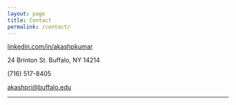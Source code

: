 ```yaml
---
layout: page
title: Contact
permalink: /contact/
---
```



[linkedin.com/in/akashpkumar](https://www.linkedin.com/in/akashpkumar)

24 Brinton St. Buffalo, NY 14214

(716) 517-8405

[akashpri@buffalo.edu](mailto:akashpri@buffalo.edu)  

* * *
